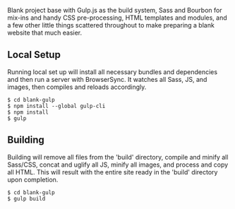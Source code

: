 Blank project base with Gulp.js as the build system, Sass and Bourbon for mix-ins and handy CSS pre-processing, HTML templates and modules, and a few other little things scattered throughout to make preparing a blank website that much easier.



## Local Setup
Running local set up will install all necessary bundles and dependencies and then run a server with BrowserSync. It watches all Sass, JS, and images, then compiles and reloads accordingly.
    
    $ cd blank-gulp
    $ npm install --global gulp-cli
    $ npm install
    $ gulp


## Building
Building will remove all files from the 'build' directory, compile and minify all Sass/CSS, concat and uglify all JS, minify all images, and process and copy all HTML. This will result with the entire site ready in the 'build' directory upon completion.

    $ cd blank-gulp
    $ gulp build
